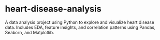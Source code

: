 # heart-disease-analysis
A data analysis project using Python to explore and visualize heart disease data. Includes EDA, feature insights, and correlation patterns using Pandas, Seaborn, and Matplotlib.
